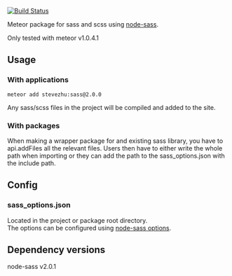 [![Build Status](https://travis-ci.org/stevezhu/meteor-sass.svg?branch=master)](https://travis-ci.org/stevezhu/meteor-sass)

Meteor package for sass and scss using [node-sass](https://github.com/sass/node-sass).

Only tested with meteor v1.0.4.1

## Usage

### With applications

`meteor add stevezhu:sass@2.0.0`

Any sass/scss files in the project will be compiled and added to the site.

### With packages

When making a wrapper package for and existing sass library, you have to api.addFiles all the relevant files. Users then have to either write the whole path when importing or they can add the path to the sass_options.json with the include path.

## Config

### sass_options.json

Located in the project or package root directory.  
The options can be configured using [node-sass options](https://github.com/sass/node-sass/tree/v2.0.1).

## Dependency versions

node-sass v2.0.1
